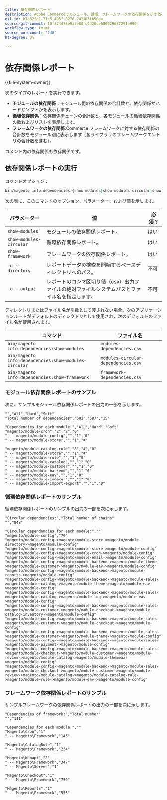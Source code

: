 ```yaml
---
title: 依存関係レポート
description: Adobe Commerceでモジュール、循環、フレームワークの依存関係を示す依存関係レポートを作成する方法を説明します。 分析およびレポートツールについて説明します。
exl-id: b7a32fe1-71c5-495f-8276-242503fb50ae
source-git-commit: 10f324478e9a5e80fc4d28ce680929687291e990
workflow-type: tm+mt
source-wordcount: '248'
ht-degree: 0%

---
```


# 依存関係レポート

{{file-system-owner}}

次のタイプのレポートを実行できます。

- **モジュールの依存関係**：モジュール間の依存関係の合計数と、依存関係がハードかソフトかを表示します。
- **循環依存関係**：依存関係チェーンの合計数と、各モジュールの循環依存関係の数およびリストを表示します。
- **フレームワークの依存関係**:Commerce フレームワークに対する依存関係の合計数をモジュール別に表示します（各ライブラリのフレームワークエントリの合計数を含む）。

コメント内の依存関係も依存関係です。

## 依存関係レポートの実行

コマンドオプション：

```bash
bin/magento info:dependencies:{show-modules|show-modules-circular|show-framework} [-d|--directory="<path>"] [-o|--output="<path and filename"]
```

次の表に、このコマンドのオプション、パラメーター、および値を示します。

| パラメーター | 値 | 必須？ |
| ----------------------- | -------------------------------------------------------------------------------------------------------------------- | --------- |
| `show-modules` | モジュールの依存関係レポート。 | はい |
| `show-modules-circular` | 循環依存関係レポート。 | はい |
| `show-framework` | フレームワークの依存関係レポート。 | はい |
| `-d --directory` | レポートデータの検索を開始するベースディレクトリへのパス。 | 不可 |
| `-o --output` | レポートのコンマ区切り値（csv）出力ファイルの絶対ファイルシステムパスとファイル名を指定します。 | 不可 |

ディレクトリまたはファイル名が引数として渡されない場合、次のアプリケーションルートがデフォルトのディレクトリとして使用され、次のデフォルトのファイル名が使用されます。

| コマンド | ファイル名 |
| ----------------------------------------------------- | ----------------------------------- |
| `bin/magento info:dependencies:show-modules` | `modules-dependencies.csv` |
| `bin/magento info:dependencies:show-modules-circular` | `modules-circular-dependencies.csv` |
| `bin/magento info:dependencies:show-framework` | `framework-dependencies.csv` |

### モジュール依存関係レポートのサンプル

次に、サンプルモジュール依存関係レポートの出力の一部を示します。

```
"","All","Hard","Soft"
"Total number of dependencies","602","587","15"

"Dependencies for each module:","All","Hard","Soft"
"magento/module-cron","2","2","0"
" -- magento/module-config","","1","0"
" -- magento/module-store","","1","0"

"magento/module-catalog-rule","8","8","0"
" -- magento/module-store","","1","0"
" -- magento/module-rule","","1","0"
" -- magento/module-catalog","","1","0"
" -- magento/module-customer","","1","0"
" -- magento/module-backend","","1","0"
" -- magento/module-eav","","1","0"
" -- magento/module-indexer","","1","0"
" -- magento/module-import-export","","1","0"
```

### 循環依存関係レポートのサンプル

循環依存関係レポートのサンプルの出力の一部を次に示します。

```
"Circular dependencies:","Total number of chains"
"","848"

"Circular dependencies for each module:",""
"magento/module-config","70"
"magento/module-config->magento/module-store->magento/module-directory->magento/module-config"
"magento/module-config->magento/module-store->magento/module-config"
"magento/module-config->magento/module-cron->magento/module-config"
"magento/module-config->magento/module-email->magento/module-config"
"magento/module-config->magento/module-backend->magento/module-theme->magento/module-customer->magento/module-eav->magento/module-config"
"magento/module-config->magento/module-backend->magento/module-reports->magento/module-config"
"magento/module-config->magento/module-backend->magento/module-sales->magento/module-catalog->magento/module-theme->magento/module-eav->magento/module-config"
"magento/module-config->magento/module-backend->magento/module-sales->magento/module-catalog->magento/module-log->magento/module-eav->magento/module-config"
"magento/module-config->magento/module-backend->magento/module-sales->magento/module-customer->magento/module-checkout->magento/module-catalog-inventory->magento/module-config"
"magento/module-config->magento/module-backend->magento/module-sales->magento/module-customer->magento/module-checkout->magento/module-config"
"magento/module-config->magento/module-backend->magento/module-sales->magento/module-customer->magento/module-theme->magento/module-config"
"magento/module-config->magento/module-backend->magento/module-sales->magento/module-payment->magento/module-config"
"magento/module-config->magento/module-backend->magento/module-sales->magento/module-checkout->magento/module-customer->magento/module-review->magento/module-catalog->magento/module-themeax->magento/module-config"
"magento/module-config->magento/module-backend->magento/module-sales->magento/module-checkout->magento/module-customer->magento/module-review->magento/module-catalog->magento/module-catalog-rule->magento/module-rule->magento/module-eav->magento/module-config"
```

### フレームワーク依存関係レポートのサンプル

サンプルフレームワークの依存関係レポートの出力の一部を次に示します。

```
"Dependencies of framework:","Total number"
"","111"

"Dependencies for each module:",""
"Magento\Cron","1"
" -- Magento\Framework","143"

"Magento\CatalogRule","1"
" -- Magento\Framework","234"

"Magento\Webapi","2"
" -- Magento\Framework","347"
" -- Magento\Server","1"

"Magento\Checkout","1"
" -- Magento\Framework","759"

"Magento\Reports","1"
" -- Magento\Framework","553"
```
